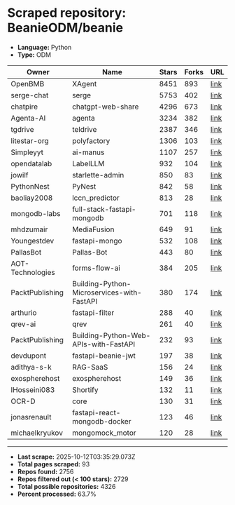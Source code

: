 # Scraped repository: BeanieODM/beanie
* **Language:** Python
* **Type:** ODM

| Owner | Name | Stars | Forks | URL |
|---|---|---|---|---|
| OpenBMB | XAgent | 8451 | 893 | [link](https://github.com/OpenBMB/XAgent) |
| serge-chat | serge | 5753 | 402 | [link](https://github.com/serge-chat/serge) |
| chatpire | chatgpt-web-share | 4296 | 673 | [link](https://github.com/chatpire/chatgpt-web-share) |
| Agenta-AI | agenta | 3234 | 382 | [link](https://github.com/Agenta-AI/agenta) |
| tgdrive | teldrive | 2387 | 346 | [link](https://github.com/tgdrive/teldrive) |
| litestar-org | polyfactory | 1306 | 103 | [link](https://github.com/litestar-org/polyfactory) |
| Simpleyyt | ai-manus | 1107 | 257 | [link](https://github.com/Simpleyyt/ai-manus) |
| opendatalab | LabelLLM | 932 | 104 | [link](https://github.com/opendatalab/LabelLLM) |
| jowilf | starlette-admin | 850 | 83 | [link](https://github.com/jowilf/starlette-admin) |
| PythonNest | PyNest | 842 | 58 | [link](https://github.com/PythonNest/PyNest) |
| baoliay2008 | lccn_predictor | 813 | 28 | [link](https://github.com/baoliay2008/lccn_predictor) |
| mongodb-labs | full-stack-fastapi-mongodb | 701 | 118 | [link](https://github.com/mongodb-labs/full-stack-fastapi-mongodb) |
| mhdzumair | MediaFusion | 649 | 91 | [link](https://github.com/mhdzumair/MediaFusion) |
| Youngestdev | fastapi-mongo | 532 | 108 | [link](https://github.com/Youngestdev/fastapi-mongo) |
| PallasBot | Pallas-Bot | 443 | 80 | [link](https://github.com/PallasBot/Pallas-Bot) |
| AOT-Technologies | forms-flow-ai | 384 | 205 | [link](https://github.com/AOT-Technologies/forms-flow-ai) |
| PacktPublishing | Building-Python-Microservices-with-FastAPI | 380 | 174 | [link](https://github.com/PacktPublishing/Building-Python-Microservices-with-FastAPI) |
| arthurio | fastapi-filter | 288 | 40 | [link](https://github.com/arthurio/fastapi-filter) |
| qrev-ai | qrev | 261 | 40 | [link](https://github.com/qrev-ai/qrev) |
| PacktPublishing | Building-Python-Web-APIs-with-FastAPI | 232 | 93 | [link](https://github.com/PacktPublishing/Building-Python-Web-APIs-with-FastAPI) |
| devdupont | fastapi-beanie-jwt | 197 | 38 | [link](https://github.com/devdupont/fastapi-beanie-jwt) |
| adithya-s-k | RAG-SaaS | 156 | 24 | [link](https://github.com/adithya-s-k/RAG-SaaS) |
| exospherehost | exospherehost | 149 | 36 | [link](https://github.com/exospherehost/exospherehost) |
| IHosseini083 | Shortify | 132 | 11 | [link](https://github.com/IHosseini083/Shortify) |
| OCR-D | core | 130 | 31 | [link](https://github.com/OCR-D/core) |
| jonasrenault | fastapi-react-mongodb-docker | 123 | 46 | [link](https://github.com/jonasrenault/fastapi-react-mongodb-docker) |
| michaelkryukov | mongomock_motor | 120 | 28 | [link](https://github.com/michaelkryukov/mongomock_motor) |

---
* **Last scrape:** 2025-10-12T03:35:29.073Z
* **Total pages scraped:** 93
* **Repos found:** 2756
* **Repos filtered out (< 100 stars):** 2729
* **Total possible repositories:** 4326
* **Percent processed:** 63.7%
